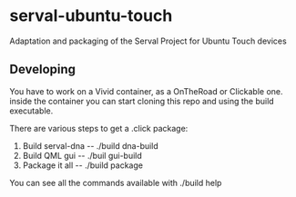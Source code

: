 # serval-ubuntu-touch
Adaptation and packaging of the Serval Project for Ubuntu Touch devices

## Developing

You have to work on a Vivid container, as a OnTheRoad or Clickable one. inside the container you can start cloning this repo and using the build executable.

There are various steps to get a .click package:
1) Build serval-dna   --  ./build dna-build
2) Build QML gui   --  ./buil gui-build
3) Package it all   --  ./build package

You can see all the commands available with
./build help

